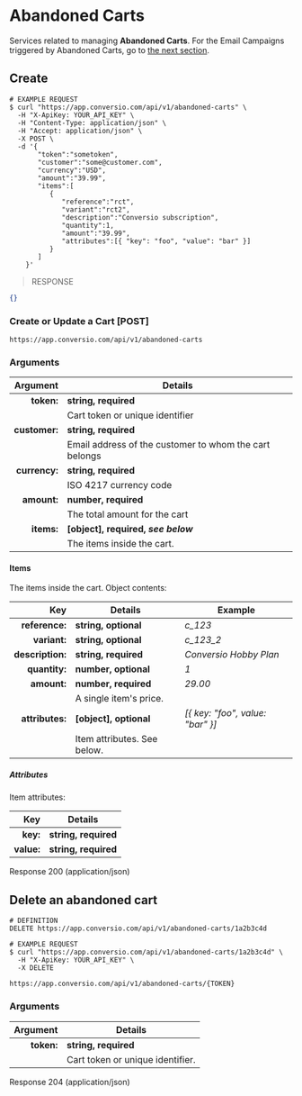 # Abandoned Carts

Services related to managing **Abandoned Carts**. For the Email Campaigns triggered by Abandoned Carts, go to [the next section](#abandoned-cart-emails).

## Create

```shell
# EXAMPLE REQUEST
$ curl "https://app.conversio.com/api/v1/abandoned-carts" \
  -H "X-ApiKey: YOUR_API_KEY" \
  -H "Content-Type: application/json" \
  -H "Accept: application/json" \
  -X POST \
  -d '{
       "token":"sometoken",
       "customer":"some@customer.com",
       "currency":"USD",
       "amount":"39.99",
       "items":[
          {
             "reference":"rct",
             "variant":"rct2",
             "description":"Conversio subscription",
             "quantity":1,
             "amount":"39.99",
             "attributes":[{ "key": "foo", "value": "bar" }]
          }
       ]
    }'
```

> RESPONSE

```json
{}
```

### Create or Update a Cart [POST]

`https://app.conversio.com/api/v1/abandoned-carts`

### Arguments

|Argument      |Details                                               |
|-------------:|------------------------------------------------------|
|**token:**    | **string, required**                                 |
|              |Cart token or unique identifier                       |
|**customer:** | **string, required**                                 |
|              |Email address of the customer to whom the cart belongs|
|**currency:** | **string, required**                                 |
|              |ISO 4217 currency code                                |
|**amount:**   | **number, required**                                 |
|              |The total amount for the cart                         |
|**items:**    | **[object], required, _see below_**                  |
|              |The items inside the cart.                            |

#### Items

The items inside the cart. Object contents:

|Key              |Details                    |Example                         |
|----------------:|---------------------------|--------------------------------|
|**reference:**   |**string, optional**       |*c_123*                         |
|**variant:**     |**string, optional**       |*c_123_2*                       |
|**description:** |**string, required**       |*Conversio Hobby Plan*          |
|**quantity:**    |**number, optional**       |*1*                             |
|**amount:**      |**number, required**       |*29.00*                         |
|                 |A single item's price.     |                                |
|**attributes:**  |**[object], optional**     |*[{ key: "foo", value: "bar" }]*|
|                 |Item attributes. See below.|                                |

##### Attributes

Item attributes:

|Key        |Details              |
|----------:|---------------------|
|**key:**   |**string, required** |
|**value:** |**string, required** |

<aside class="success">
Response 200 (application/json)
</aside>

## Delete an abandoned cart

```shell
# DEFINITION
DELETE https://app.conversio.com/api/v1/abandoned-carts/1a2b3c4d

# EXAMPLE REQUEST
$ curl "https://app.conversio.com/api/v1/abandoned-carts/1a2b3c4d" \
  -H "X-ApiKey: YOUR_API_KEY" \
  -X DELETE
```

`https://app.conversio.com/api/v1/abandoned-carts/{TOKEN}`

### Arguments

|Argument|Details|
|-------:|-----------|
|**token:**|**string, required**|
||Cart token or unique identifier.|

<aside class="success">
Response 204 (application/json)
</aside>

